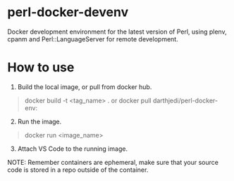 # perl-docker-devenv
Docker development environment for the latest version of Perl, using plenv, cpanm and Perl::LanguageServer for remote development.

# How to use


1. Build the local image, or pull from docker hub.

> docker build -t <tag_name> .
> or
> docker pull darthjedi/perl-docker-env:<version>

2. Run the image.

> docker run <image_name> 

3. Attach VS Code to the running image.

NOTE: Remember containers are ephemeral, make sure that your source code is stored in a repo outside of the container.
